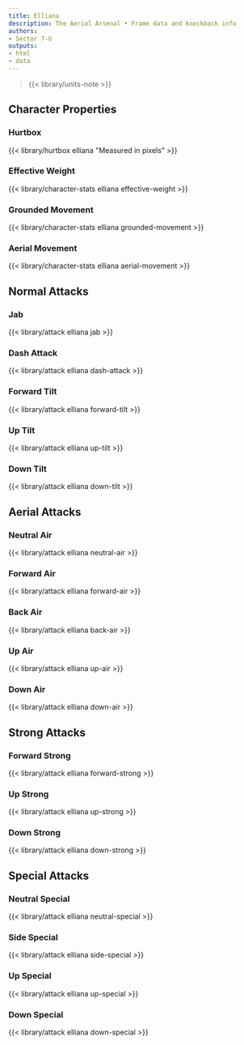 ```yaml
---
title: Elliana
description: The Aerial Arsenal • Frame data and knockback info
authors:
- Sector 7-G
outputs:
- html
- data
---
```


> {{< library/units-note >}}

## Character Properties
### Hurtbox
{{< library/hurtbox elliana "Measured in pixels" >}}
### Effective Weight
{{< library/character-stats elliana effective-weight >}}
### Grounded Movement
{{< library/character-stats elliana grounded-movement >}}
### Aerial Movement
{{< library/character-stats elliana aerial-movement >}}

## Normal Attacks
### Jab
{{< library/attack elliana jab >}}
### Dash Attack
{{< library/attack elliana dash-attack >}}
### Forward Tilt
{{< library/attack elliana forward-tilt >}}
### Up Tilt
{{< library/attack elliana up-tilt >}}
### Down Tilt
{{< library/attack elliana down-tilt >}}

## Aerial Attacks
### Neutral Air
{{< library/attack elliana neutral-air >}}
### Forward Air
{{< library/attack elliana forward-air >}}
### Back Air
{{< library/attack elliana back-air >}}
### Up Air
{{< library/attack elliana up-air >}}
### Down Air
{{< library/attack elliana down-air >}}

## Strong Attacks
### Forward Strong
{{< library/attack elliana forward-strong >}}
### Up Strong
{{< library/attack elliana up-strong >}}
### Down Strong
{{< library/attack elliana down-strong >}}

## Special Attacks
### Neutral Special
{{< library/attack elliana neutral-special >}}
### Side Special
{{< library/attack elliana side-special >}}
### Up Special
{{< library/attack elliana up-special >}}
### Down Special
{{< library/attack elliana down-special >}}
